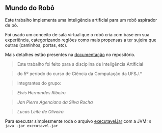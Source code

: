 

## Mundo do Robô

Este trabalho implementa uma inteligência artificial para um robô aspirador de pó.

Foi usado um conceito de sala virtual que o robô cria com base em sua experiência, categorizando regiões como mais propensas a ter sujeira que outras (caminhos, portas, etc). 

Mais detalhes estão presentes na [documentação](https://github.com/elvishribeiro/tp-arroba-hashtag/blob/master/Documenta%C3%A7%C3%A3o.pdf) no repositório.


> Este trabalho foi feito para a disciplina de Inteligência Artificial

> do 5º período do curso de Ciência da Computação da UFSJ.*

> Integrantes do grupo:

> *Elvis Hernandes Ribeiro*

> *Jan Pierre Agenciano da Silva Rocha*

> *Lucas Leite de Oliveira*

Para executar simplesmente roda o arquivo [executavel.jar](https://github.com/elvishribeiro/tp-arroba-hashtag/blob/master/executavel.jar) com a JVM:
```$ java -jar executavel.jar```
